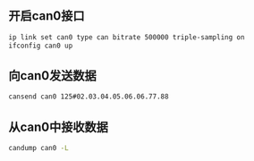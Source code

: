 ## 开启can0接口

```bash
ip link set can0 type can bitrate 500000 triple-sampling on
ifconfig can0 up
```

## 向can0发送数据
```bash
cansend can0 125#02.03.04.05.06.06.77.88
```

## 从can0中接收数据
```bash
candump can0 -L
```
